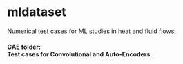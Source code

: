 # mldataset
Numerical test cases for ML studies in heat and fluid flows.
<p>
<h4>
<h4> CAE folder: </br> 
Test cases for Convolutional and Auto-Encoders. </br>
</h4>
</p>
